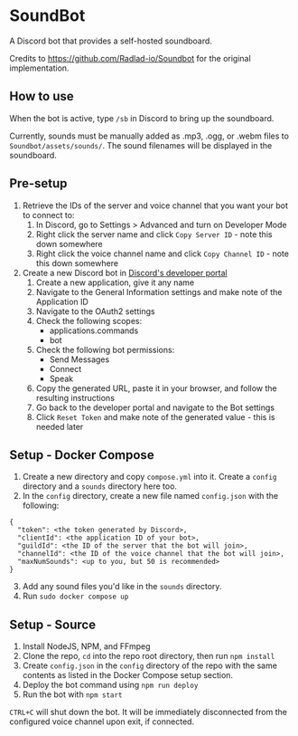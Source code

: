 # SoundBot
A Discord bot that provides a self-hosted soundboard.

Credits to https://github.com/Radlad-io/Soundbot for the original implementation.

## How to use
When the bot is active, type `/sb` in Discord to bring up the soundboard.

Currently, sounds must be manually added as .mp3, .ogg, or .webm files to `Soundbot/assets/sounds/`. The sound filenames will be displayed in the soundboard.

## Pre-setup
1. Retrieve the IDs of the server and voice channel that you want your bot to connect to:
   1. In Discord, go to Settings > Advanced and turn on Developer Mode
   2. Right click the server name and click `Copy Server ID` - note this down somewhere
   3. Right click the voice channel name and click `Copy Channel ID` - note this down somewhere
2. Create a new Discord bot in [Discord's developer portal](https://discord.com/developers/applications)
     1. Create a new application, give it any name
     2. Navigate to the General Information settings and make note of the Application ID
     3. Navigate to the OAuth2 settings
     4. Check the following scopes:
        - applications.commands
        - bot
     5. Check the following bot permissions:
        - Send Messages
        - Connect
        - Speak
     6. Copy the generated URL, paste it in your browser, and follow the resulting instructions
     7. Go back to the developer portal and navigate to the Bot settings
     8. Click `Reset Token` and make note of the generated value - this is needed later

## Setup - Docker Compose
1. Create a new directory and copy `compose.yml` into it. Create a `config` directory and a `sounds` directory here too.
2. In the `config` directory, create a new file named `config.json` with the following:
```
{
  "token": <the token generated by Discord>,
  "clientId": <the application ID of your bot>,
  "guildId": <the ID of the server that the bot will join>,
  "channelId": <the ID of the voice channel that the bot will join>,
  "maxNumSounds": <up to you, but 50 is recommended>
}

```
3. Add any sound files you'd like in the `sounds` directory.
4. Run `sudo docker compose up`

## Setup - Source
1. Install NodeJS, NPM, and FFmpeg
2. Clone the repo, `cd` into the repo root directory, then run `npm install`
3. Create `config.json` in the `config` directory of the repo with the same contents as listed in the Docker Compose setup section.
6. Deploy the bot command using `npm run deploy`
7. Run the bot with `npm start`

`CTRL+C` will shut down the bot. It will be immediately disconnected from the configured voice channel upon exit, if connected.

